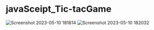 # javaSceipt_Tic-tacGame

![Screenshot 2023-05-10 181814](https://github.com/VaniAwasthi/javaSceipt_Tic-tacGame/assets/83571284/a28a064d-6685-41fd-a211-5524c4c2c9ff)
![Screenshot 2023-05-10 182032](https://github.com/VaniAwasthi/javaSceipt_Tic-tacGame/assets/83571284/3491c68a-1a04-445a-a0a1-7bfc80844579)
